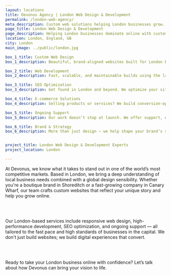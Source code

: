 ```yaml
---
layout: locations
title: Devonus Agency | London Web Design & Development
permalink: /london-web-agency/
meta_description: Custom web solutions helping London businesses grow.
page_title: London Web Design & Development
page_description: Helping London businesses dominate online with custom websites.
location: London, England, GB
city: London
main_image: ../public/london.jpg

box_1_title: Custom Web Design
box_1_description: Beautiful, brand-aligned websites built for London businesses who want to stand out — from startups to established enterprises.

box_2_title: Web Development
box_2_description: Fast, scalable, and maintainable builds using the latest web technologies — tailored for your goals.

box_3_title: SEO Optimization
box_3_description: Get found in London and beyond. We optimize your site for visibility, speed, and search engine performance.

box_4_title: E-commerce Solutions
box_4_description: Selling products or services? We build conversion-optimized online stores with seamless UX.

box_5_title: Ongoing Support 
box_5_description: Our work doesn’t stop at launch. We offer support, updates, and performance monitoring to keep your site sharp.

box_6_title: Brand & Strategy
box_6_description: More than just design — we help shape your brand’s story, tone, and digital presence for long-term impact.


project_title: London Web Design & Development Experts
project_location: London

---
```


At Devonus, we know what it takes to stand out in one of the world’s most competitive markets. Based in London, we bring a deep understanding of local business needs combined with a global design sensibility. Whether you're a boutique brand in Shoreditch or a fast-growing company in Canary Wharf, our team crafts custom websites that reflect your unique story and help you grow online.  

<br>
<br>

Our London-based services include responsive web design, high-performance development, SEO optimization, and ongoing support — all tailored to the fast pace and high standards of businesses in the capital. We don't just build websites; we build digital experiences that convert.

<br>
<br>

Ready to take your London business online with confidence? Let’s talk about how Devonus can bring your vision to life.



